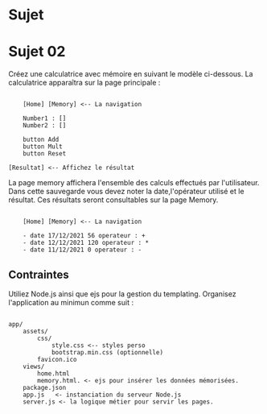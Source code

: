 # Sujet
# Sujet 02

Créez une calculatrice avec mémoire en suivant le modèle ci-dessous. La calculatrice apparaîtra sur la page principale :

```text

    [Home] [Memory] <-- La navigation

    Number1 : []
    Number2 : []

    button Add
    button Mult
    button Reset

[Resultat] <-- Affichez le résultat
```

La page memory affichera l'ensemble des calculs effectués par l'utilisateur. Dans cette sauvegarde vous devez noter la date,l'opérateur utilisé et le résultat. Ces résultats seront consultables sur la page Memory.

```text

    [Home] [Memory] <-- La navigation
    
    - date 17/12/2021 56 operateur : +
    - date 12/12/2021 120 operateur : *
    - date 11/12/2021 0 operateur : -

```

## Contraintes

Utiliez Node.js ainsi que ejs pour la gestion du templating. Organisez l'application au minimun comme suit :

```text

app/
    assets/
        css/
            style.css <-- styles perso
            bootstrap.min.css (optionnelle)
        favicon.ico
    views/
        home.html 
        memory.html. <- ejs pour insérer les données mémorisées.
    package.json
    app.js   <- instanciation du serveur Node.js
    server.js <- la logique métier pour servir les pages.
```




